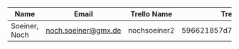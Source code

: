 | Name | Email | Trello Name | Trello Id |
|-|-|-|-|
| Soeiner, Noch | noch.soeiner@gmx.de | nochsoeiner2 | 596621857d7bdacb1cd4e04c
